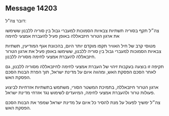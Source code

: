 ## Message 14203

דובר צה"ל:

צה״ל תקף בסוריה תשתיות צבאיות הסמוכות למעברי גבול בין סוריה ללבנון ששימשו את ארגון הטרור חיזבאללה באופן פעיל להעברת אמצעי לחימה

מטוסי קרב של חיל האוויר תקפו מוקדם יותר היום, בהכוונת אגף המודיעין, תשתיות צבאיות הסמוכות למעברי גבול בין סוריה ללבנון, ששימשו באופן פעיל את ארגון הטרור חיזבאללה להעברת אמצעי לחימה מסוריה ללבנון.

תקיפה זו בוצעה בעקבות זיהוי של העברת אמצעי לחימה לחיזבאללה מסוריה ללבנון, גם לאחר הסכם הפסקת האש, ומהווה איום על מדינת ישראל, תוך הפרת הבנות הסכם הפסקת האש. 

ארגון הטרור חיזבאללה, בתמיכת המשטר הסורי, משתמש בתשתיות אזרחיות לביצוע פעולות טרור ולהעברת אמצעי לחימה, המיועדים לשימוש נגד אזרחי מדינת ישראל. 

צה״ל ימשיך לפעול על מנת להסיר כל איום על מדינת ישראל שמפר את הבנות הסכם הפסקת האש.


